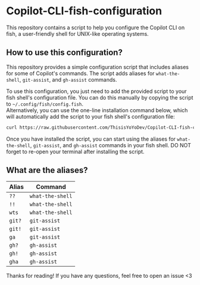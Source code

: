 # Copilot-CLI-fish-configuration

This repository contains a script to help you configure the Copilot CLI on fish, a user-friendly shell for UNIX-like operating systems.

## How to use this configuration?
This repository provides a simple configuration script that includes aliases for some of Copilot's commands. The script adds aliases for `what-the-shell`, `git-assist`, and `gh-assist` commands. 

To use this configuration, you just need to add the provided script to your fish shell's configuration file. You can do this manually by copying the script to `~/.config/fish/config.fish`. \
Alternatively, you can use the one-line installation command below, which will automatically add the script to your fish shell's configuration file:

```bash
curl https://raw.githubusercontent.com/ThisisYoYoDev/Copilot-CLI-fish-configuration/main/copilot_cli.fish >> $__fish_config_dir/config.fish
```

Once you have installed the script, you can start using the aliases for `what-the-shell`, `git-assist`, and `gh-assist` commands in your fish shell. DO NOT forget to re-open your terminal after installing the script.

## What are the aliases?

| Alias | Command |
| --- | --- |
| `??` | `what-the-shell` |
| `!!` | `what-the-shell` |
| `wts` | `what-the-shell` |
| `git?` | `git-assist` |
| `git!` | `git-assist` |
| `ga` | `git-assist` |
| `gh?` | `gh-assist` |
| `gh!` | `gh-assist` |
| `gha` | `gh-assist` |


Thanks for reading! If you have any questions, feel free to open an issue <3
